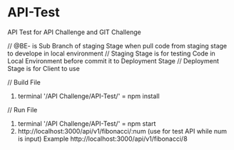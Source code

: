 # API-Test
API Test for API Challenge and GIT Challenge
 
// @BE- is Sub Branch of staging Stage when pull code from staging stage to develope in local environment 
// Staging Stage is for testing Code in Local Environment before commit it to Deployment Stage
// Deployment Stage is for Client to use

// Build File
1. terminal '/API Challenge/API-Test/' = npm install

// Run File
1. terminal '/API Challenge/API-Test/' = npm start
2. http://localhost:3000/api/v1/fibonacci/:num (use for test API while num is input)
Example http://localhost:3000/api/v1/fibonacci/8